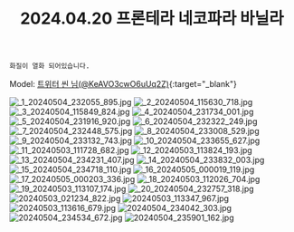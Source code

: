 ﻿---
title: 2024.04.20 프론테라 네코파라 바닐라
categories: [2024년촬영]
comments: false
thumbnail: /assets/img/2024/04-20/1_20240504_232055_895.jpg
---

`화질이 열화 되어있습니다.`

Model: [트위터 씬 님(@KeAVO3cwO6uUq2Z)][씬]{:target="_blank"}

[씬]: https://x.com/KeAVO3cwO6uUq2Z

![_1_20240504_232055_895.jpg](/assets/img/2024/04-20/1_20240504_232055_895.jpg)
![_2_20240504_115630_718.jpg](/assets/img/2024/04-20/2_20240504_115630_718.jpg)
![_3_20240504_115849_824.jpg](/assets/img/2024/04-20/3_20240504_115849_824.jpg)
![_4_20240504_231734_001.jpg](/assets/img/2024/04-20/4_20240504_231734_001.jpg)
![_5_20240504_231916_920.jpg](/assets/img/2024/04-20/5_20240504_231916_920.jpg)
![_6_20240504_232322_249.jpg](/assets/img/2024/04-20/6_20240504_232322_249.jpg)
![_7_20240504_232448_575.jpg](/assets/img/2024/04-20/7_20240504_232448_575.jpg)
![_8_20240504_233008_529.jpg](/assets/img/2024/04-20/8_20240504_233008_529.jpg)
![_9_20240504_233132_743.jpg](/assets/img/2024/04-20/9_20240504_233132_743.jpg)
![_10_20240504_233655_627.jpg](/assets/img/2024/04-20/10_20240504_233655_627.jpg)
![_11_20240503_111728_682.jpg](/assets/img/2024/04-20/11_20240503_111728_682.jpg)
![_12_20240503_113824_193.jpg](/assets/img/2024/04-20/12_20240503_113824_193.jpg)
![_13_20240504_234231_407.jpg](/assets/img/2024/04-20/13_20240504_234231_407.jpg)
![_14_20240504_233832_003.jpg](/assets/img/2024/04-20/14_20240504_233832_003.jpg)
![_15_20240504_234718_110.jpg](/assets/img/2024/04-20/15_20240504_234718_110.jpg)
![_16_20240505_000019_119.jpg](/assets/img/2024/04-20/16_20240505_000019_119.jpg)
![_17_20240505_000203_336.jpg](/assets/img/2024/04-20/17_20240505_000203_336.jpg)
![_18_20240503_112026_704.jpg](/assets/img/2024/04-20/18_20240503_112026_704.jpg)
![_19_20240503_113107_174.jpg](/assets/img/2024/04-20/19_20240503_113107_174.jpg)
![_20_20240504_232757_318.jpg](/assets/img/2024/04-20/20_20240504_232757_318.jpg)
![20240503_021234_822.jpg](/assets/img/2024/04-20/20240503_021234_822.jpg)
![20240503_113347_967.jpg](/assets/img/2024/04-20/20240503_113347_967.jpg)
![20240503_113616_679.jpg](/assets/img/2024/04-20/20240503_113616_679.jpg)
![20240504_234042_303.jpg](/assets/img/2024/04-20/20240504_234042_303.jpg)
![20240504_234534_672.jpg](/assets/img/2024/04-20/20240504_234534_672.jpg)
![20240504_235901_162.jpg](/assets/img/2024/04-20/20240504_235901_162.jpg)